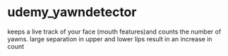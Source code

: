 # udemy_yawndetector

keeps a live track of your face (mouth features)and counts the number of yawns. 
large separation in upper and lower lips result in an increase in count

